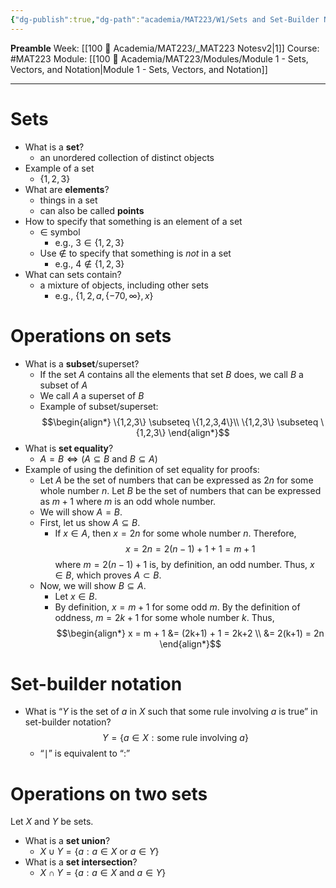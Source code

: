 ```yaml
---
{"dg-publish":true,"dg-path":"academia/MAT223/W1/Sets and Set-Builder Notation.md","permalink":"/academia/mat-223/w1/sets-and-set-builder-notation/","created":"2024-01-10T00:48:24.433-05:00","updated":"2024-01-28T14:53:41.057-05:00"}
---
```


**Preamble**
Week: [[100 📒 Academia/MAT223/_MAT223 Notesv2\|1]]
Course: #MAT223
Module: [[100 📒 Academia/MAT223/Modules/Module 1 - Sets, Vectors, and Notation\|Module 1 - Sets, Vectors, and Notation]]

---
# Sets
- What is a **set**?
	- an unordered collection of distinct objects
- Example of a set
	- $\{1,2,3\}$
- What are **elements**?
	- things in a set
	- can also be called **points**
- How to specify that something is an element of a set
	- $\in$ symbol
		- e.g., $3 \in \{1,2,3\}$
	- Use $\notin$ to specify that something is *not* in a set
		- e.g., $4 \notin \{1,2,3\}$
- What can sets contain?
	- a mixture of objects, including other sets
		- e.g., $\{1,2,a,\{-70, \infty \}, x \}$

# Operations on sets
- What is a **subset**/superset?
	- If the set $A$ contains all the elements that set $B$ does, we call $B$ a subset of $A$
	- We call $A$ a superset of $B$
	- Example of subset/superset:
			$$\begin{align*}
			\{1,2,3\} \subseteq \{1,2,3,4\}\\
			\{1,2,3\} \subseteq \{1,2,3\}
			\end{align*}$$
- What is **set equality**?
	- $A = B \iff (A \subseteq B \text{ and } B \subseteq A)$
- Example of using the definition of set equality for proofs:
	- Let $A$ be the set of numbers that can be expressed as $2n$ for some whole number $n$. Let $B$ be the set of numbers that can be expressed as $m + 1$ where $m$ is an odd whole number.
	- We will show $A = B$.
	- First, let us show $A \subseteq B$.
		- If $x \in A$, then $x = 2n$ for some whole number $n$. Therefore,
		  $$x = 2n = 2(n-1) + 1 + 1 = m + 1$$
		  where $m = 2(n-1) + 1$ is, by definition, an odd number. Thus, $x \in B$, which proves $A \subset B$.
	- Now, we will show $B \subseteq A$.
		- Let $x \in B$.
		- By definition, $x = m+1$ for some odd $m$. By the definition of oddness, $m = 2k+1$ for some whole number $k$. Thus,
			  $$\begin{align*}
			  x = m + 1 &= (2k+1) + 1 = 2k+2 \\
			  &= 2(k+1) = 2n \end{align*}$$

# Set-builder notation

- What is “$Y$ is the set of $a$ in $X$ such that some rule involving $a$ is true” in set-builder notation?
         $$Y = \{a \in X : \text{some rule involving } a \}$$
	- “$\mid$” is equivalent to “$:$”

# Operations on two sets
Let $X$ and $Y$ be sets.
- What is a **set union**?
	- $X \cup Y = \{ a : a \in X \text{ or } a \in Y \}$
- What is a **set intersection**?
	- $X \cap Y = \{ a : a \in X \text{ and } a \in Y \}$
